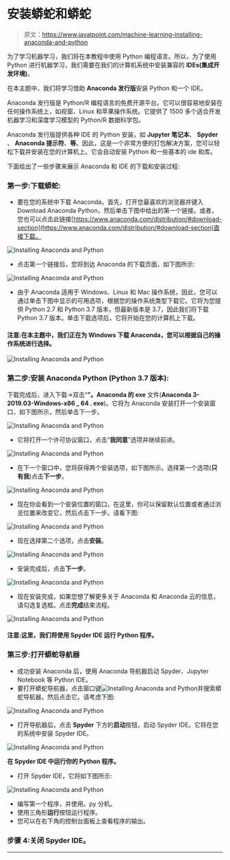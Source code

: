 # 安装蟒蛇和蟒蛇

> 原文：<https://www.javatpoint.com/machine-learning-installing-anaconda-and-python>

为了学习机器学习，我们将在本教程中使用 Python 编程语言。所以，为了使用 Python 进行机器学习，我们需要在我们的计算机系统中安装兼容的 **IDEs(集成开发环境)**。

在本主题中，我们将学习借助 **Anaconda 发行版**安装 Python 和一个 IDE。

Anaconda 发行版是 Python/R 编程语言的免费开源平台。它可以很容易地安装在任何操作系统上，如视窗、Linux 和苹果操作系统。它提供了 1500 多个适合开发机器学习和深度学习模型的 Python/R 数据科学包。

Anaconda 发行版提供各种 IDE 的 Python 安装，如 **Jupyter 笔记本**、 **Spyder** 、 **Anaconda 提示符**、**等**。因此，这是一个非常方便的打包解决方案，您可以轻松下载并安装在您的计算机上。它会自动安装 Python 和一些基本的 ide 和库。

下面给出了一些步骤来展示 Anaconda 和 IDE 的下载和安装过程:

### 第一步:下载蟒蛇:

*   要在您的系统中下载 Anaconda，首先，打开您最喜欢的浏览器并键入 Download Anaconda Python，然后单击下图中给出的第一个链接。或者，您也可以点击此链接[https://www.anaconda.com/distribution/#download-section](https://www.anaconda.com/distribution/#download-section)直接下载。

![Installing Anaconda and Python](img/7330a999941acf935d01c52d85bf41a0.png)

*   点击第一个链接后，您将到达 Anaconda 的下载页面，如下图所示:

![Installing Anaconda and Python](img/383991cf83120534a7d580f84b18f27b.png)

*   由于 Anaconda 适用于 Windows、Linux 和 Mac 操作系统，因此，您可以通过单击下图中显示的可用选项，根据您的操作系统类型下载它。它将为您提供 Python 2.7 和 Python 3.7 版本，但最新版本是 3.7，因此我们将下载 Python 3.7 版本。单击下载选项后，它将开始在您的计算机上下载。

#### 注意:在本主题中，我们正在为 Windows 下载 Anaconda，您可以根据自己的操作系统进行选择。

![Installing Anaconda and Python](img/a300bf6a6f6f768fdc057ffa586a9061.png)

### 第二步:安装 Anaconda Python (Python 3.7 版本):

下载完成后，进入下载→双击“**”。Anaconda 的 exe** 文件(**Anaconda 3-2019.03-Windows-x86 _ 64 . exe**)。它将为 Anaconda 安装打开一个安装窗口，如下图所示，然后单击下一步。

![Installing Anaconda and Python](img/202b9d37ce40414c8bbea6def3750f65.png)

*   它将打开一个许可协议窗口，点击“**我同意**”选项并继续前进。

![Installing Anaconda and Python](img/2872fe0a84c95ea7ac27028dfe79f4b5.png)

*   在下一个窗口中，您将获得两个安装选项，如下图所示。选择第一个选项(**只有我**)点击**下一步**。

![Installing Anaconda and Python](img/8850ed6dbd26ec7ab3cbcf10bcf8b1e2.png)

*   现在你会看到一个安装位置的窗口，在这里，你可以保留默认位置或者通过浏览位置来改变它，然后点击下一步。请看下图:

![Installing Anaconda and Python](img/e5a0a32208cd60f499e461a2949414cd.png)

*   现在选择第二个选项，点击**安装**。

![Installing Anaconda and Python](img/9002fabddd30561d3a4b02c6bd655918.png)

*   安装完成后，点击**下一步**。

![Installing Anaconda and Python](img/2b8114d67aaa3066fd93cc1b0b730a0d.png)

*   现在安装完成，如果您想了解更多关于 Anaconda 和 Anaconda 云的信息，请勾选复选框。点击**完成**结束流程。

![Installing Anaconda and Python](img/e00920989726404e8298facf60e21bd4.png)

#### 注意:这里，我们将使用 Spyder IDE 运行 Python 程序。

### 第三步:打开蟒蛇导航器

*   成功安装 Anaconda 后，使用 Anaconda 导航器启动 Spyder、Jupyter Notebook 等 Python IDE。
*   要打开蟒蛇导航器，点击窗口键![Installing Anaconda and Python](img/db388480431a285ae8d3e147b1d0247d.png)并搜索蟒蛇导航器，然后点击它。请考虑下图:

![Installing Anaconda and Python](img/766e287856615f0b36397648e3f47c55.png)

*   打开导航器后，点击 **Spyder** 下方的**启动**按钮，启动 Spyder IDE。它将在您的系统中安装 Spyder IDE。

![Installing Anaconda and Python](img/6d360a8728a79296b18b6c08ba700678.png)

**在 Spyder IDE 中运行你的 Python 程序。**

*   打开 Spyder IDE，它将如下图所示:

![Installing Anaconda and Python](img/f9618efa8f46056d624a196855b162b2.png)

*   编写第一个程序，并使用。py 分机。
*   使用三角形**运行**按钮运行程序。
*   您可以在右下角的控制台面板上查看程序的输出。

### 步骤 4:关闭 Spyder IDE。

* * *
